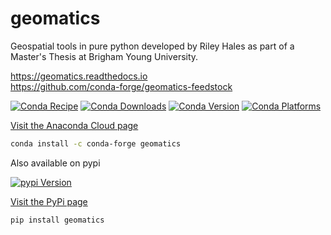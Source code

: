 # geomatics

Geospatial tools in pure python developed by Riley Hales as part of a Master's Thesis at Brigham Young University.

https://geomatics.readthedocs.io  
https://github.com/conda-forge/geomatics-feedstock

[![Conda Recipe](https://img.shields.io/badge/recipe-geomatics-green.svg)](https://anaconda.org/conda-forge/geomatics)
[![Conda Downloads](https://img.shields.io/conda/dn/conda-forge/geomatics.svg)](https://anaconda.org/conda-forge/geomatics)
[![Conda Version](https://img.shields.io/conda/vn/conda-forge/geomatics.svg)](https://anaconda.org/conda-forge/geomatics)
[![Conda Platforms](https://img.shields.io/conda/pn/conda-forge/geomatics.svg)](https://anaconda.org/conda-forge/geomatics)

[Visit the Anaconda Cloud page](https://anaconda.org/conda-forge/geomatics)
```bash
conda install -c conda-forge geomatics
```

Also available on pypi

[![pypi Version](https://img.shields.io/pypi/v/geomatics)](https://pypi.org/project/geomatics)

[Visit the PyPi page](https://pypi.org/project/geomatics)

```bash
pip install geomatics
```
